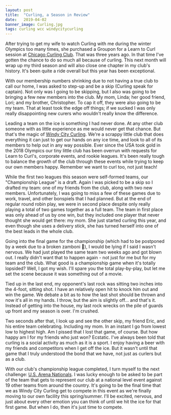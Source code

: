 ```yaml
---
layout: post
title:  "Curling, a Season in Review"
date:   2019-04-02
banner_image: Curling.jpg
tags: curling wcc windycitycurling
---
```

After trying to get my wife to watch Curling with me during the winter Olympics too many times, she purchased a Groupon for a Learn to Curl session at [Chicago Curling Club](http://www.curlingchicago.org/). That was three years ago. In that time I've gotten the chance to do so much all because of curling. This next month will wrap up my third season and will also close one chapter in my club's history. It's been quite a ride overall but this year has been exceptional.

With our membership numbers shrinking due to not having a true club to call our home, I was asked to step-up and be a skip (Curling speak for captain). Not only was I going to be skipping, but I also was going to be bringing a few new members into the club. My mom, Linda; her good friend, Lori; and my brother, Christopher. To cap it off, they were also going to be my team. That at least took the edge off things; if we sucked I was only really disappointing new curers who wouldn't really know the difference.

Leading a team on the ice is something I had never done. At any other club someone with as little experience as me would never get that chance. But that's the magic of [Windy City Curling](http://www.windycitycurling.com/). We're a scrappy little club that does everything it can just to get our hands on any ice time, and look to all of its members to help out in any way possible. Ever since the USA took gold in the 2018 Olympics our tiny little club has been overrun with requests for Learn to Curl's, corporate events, and rookie leagues. It's been really tough to balance the growth of the club through these events while trying to keep our own members happy. Remember we want to curl too, not just teach!

While the first two leagues this season were self-formed teams, our "Championship League" is a draft. Again I was picked to be a skip so I drafted my team: one of my friends from the club, along with two new members. Unfortunately, I was going to miss a few of these games due to work, travel, and other bonspiels that I had planned. But at the end of regular round robin play, we were in second place despite only really playing a total of two games together as a full team. The team in first place was only ahead of us by one win, but they included one player that never thought she would get there: my mom. She just started curling this year, and even though she uses a delivery stick, she has turned herself into one of the best leads in the whole club.

Going into the final game for the championship (which had to be postponed by a week due to a broken zamboni :facepalm:), I would be lying if I said I wasn't nervous. We had just played the same team two weeks ago and got blown out. I really didn't want that to happen again - not just for me but for my team and the club. What good is a championship game when it's totally lopsided? Well, I got my wish. I'll spare you the total play-by-play, but let me set the scene because it was something out of a movie. 

Tied up in the last end, my opponent's last rock was sitting two inches into the 4-foot, sitting shot. I have an relatively open hit to knock him out and win the game. We debate a bit as to how the last shot should be thrown and now it's all in my hands. I throw, but the aim is slightly off... and that's it. Instead of getting into the house, my last rock wrecks on the pile of guards up front and my season is over. I'm crushed. 

Two seconds after that, I look up and see the other skip, my friend Eric, and his entire team celebrating. Including my mom. In an instant I go from lowest low to highest high. Am I pissed that I lost that game, of course. But how happy am I for my friends who just won? Ecstatic. I've always been told that curling is a social activity as much as it is a sport. I enjoy having a beer with my friends and competitors when I get off the ice. But it wasn't until that game that I truly understood the bond that we have, not just as curlers but as a club. 

With our club's championship league completed, I turn myself to the next challenge: [U.S. Arena Nationals](https://www.teamusa.org/USA-Curling/Events/Championships-microsite/Inside-the-Championships/National-Championship-Events/Arena-National-Championships). I was lucky enough to be asked to be part of the team that gets to represent our club at a national level event against 19 other teams from around the country. It's going to be the final time that we as Windy City Curling get to compete in this event as we're finally moving to our own facility this spring/summer. I'll be excited, nervous, and just about every other emotion you can think of until we hit the ice for that first game. But when I do, then it's just time to compete.
